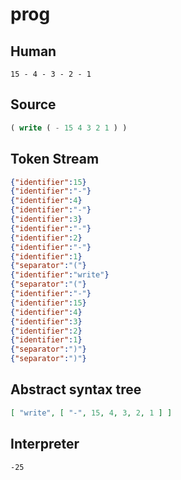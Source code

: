 # prog
## Human
```
15 - 4 - 3 - 2 - 1
```
## Source
```lisp
( write ( - 15 4 3 2 1 ) ) 
```
## Token Stream
```json
{"identifier":15}
{"identifier":"-"}
{"identifier":4}
{"identifier":"-"}
{"identifier":3}
{"identifier":"-"}
{"identifier":2}
{"identifier":"-"}
{"identifier":1}
{"separator":"("}
{"identifier":"write"}
{"separator":"("}
{"identifier":"-"}
{"identifier":15}
{"identifier":4}
{"identifier":3}
{"identifier":2}
{"identifier":1}
{"separator":")"}
{"separator":")"}
```
## Abstract syntax tree
```json
[ "write", [ "-", 15, 4, 3, 2, 1 ] ]

```
## Interpreter
```bash
-25
```